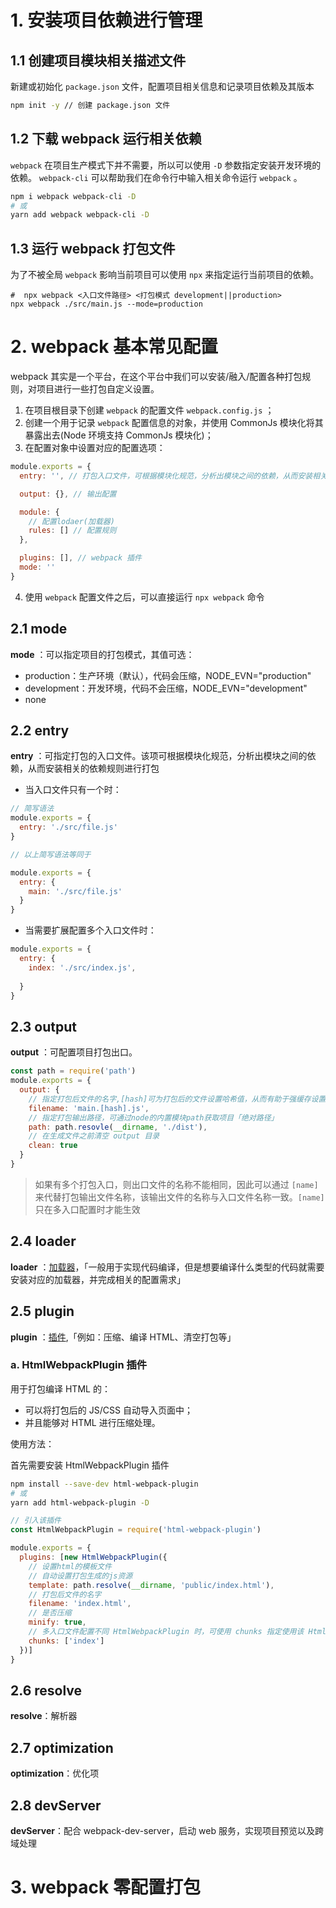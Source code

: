 # 1. 安装项目依赖进行管理

## 1.1 创建项目模块相关描述文件

新建或初始化 `package.json` 文件，配置项目相关信息和记录项目依赖及其版本

```bash
npm init -y // 创建 package.json 文件
```

## 1.2 下载 webpack 运行相关依赖

`webpack` 在项目生产模式下并不需要，所以可以使用 `-D` 参数指定安装开发环境的依赖。 `webpack-cli` 可以帮助我们在命令行中输入相关命令运行 `webpack` 。

```bash
npm i webpack webpack-cli -D
# 或
yarn add webpack webpack-cli -D
```

## 1.3 运行 webpack 打包文件

为了不被全局 `webpack` 影响当前项目可以使用 `npx` 来指定运行当前项目的依赖。

```shell
#  npx webpack <入口文件路径> <打包模式 development||production>
npx webpack ./src/main.js --mode=production
```

# 2. webpack 基本常见配置

webpack 其实是一个平台，在这个平台中我们可以安装/融入/配置各种打包规则，对项目进行一些打包自定义设置。

1.  在项目根目录下创建 `webpack` 的配置文件 `webpack.config.js` ；
2.  创建一个用于记录 `webpack` 配置信息的对象，并使用 CommonJs 模块化将其暴露出去(Node 环境支持 CommonJs 模块化)；
3.  在配置对象中设置对应的配置选项：

```javascript
module.exports = {
  entry: '', // 打包入口文件，可根据模块化规范，分析出模块之间的依赖，从而安装相关的依赖规则进行打包

  output: {}, // 输出配置

  module: {
    // 配置lodaer(加载器)
    rules: [] // 配置规则
  },

  plugins: [], // webpack 插件
  mode: ''
}
```

4. 使用 `webpack` 配置文件之后，可以直接运行 `npx webpack` 命令

## 2.1 mode

**mode** ：可以指定项目的打包模式，其值可选：

- production：生产环境（默认），代码会压缩，NODE_EVN="production"
- development：开发环境，代码不会压缩，NODE_EVN="development"
- none

## 2.2 entry

**entry** ：可指定打包的入口文件。该项可根据模块化规范，分析出模块之间的依赖，从而安装相关的依赖规则进行打包

- 当入口文件只有一个时：

```javascript
// 简写语法
module.exports = {
  entry: './src/file.js'
}

// 以上简写语法等同于

module.exports = {
  entry: {
    main: './src/file.js'
  }
}
```

- 当需要扩展配置多个入口文件时：

```javascript
module.exports = {
  entry: {
    index: './src/index.js',
    
  }
}
```

## 2.3 output

**output** ：可配置项目打包出口。

```js
const path = require('path')
module.exports = {
  output: {
    // 指定打包后文件的名字,[hash]可为打包后的文件设置哈希值，从而有助于强缓存设置。
    filename: 'main.[hash].js',
    // 指定打包输出路径，可通过node的内置模块path获取项目「绝对路径」
    path: path.resovle(__dirname, './dist'),
    // 在生成文件之前清空 output 目录
    clean: true
  }
}
```

>  如果有多个打包入口，则出口文件的名称不能相同，因此可以通过 `[name]` 来代替打包输出文件名称，该输出文件的名称与入口文件名称一致。`[name]` 只在多入口配置时才能生效

## 2.4 loader

**loader** ：[加载器](https://www.webpackjs.com/loaders/)，「一般用于实现代码编译，但是想要编译什么类型的代码就需要安装对应的加载器，并完成相关的配置需求」

## 2.5 plugin

**plugin** ：[插件](https://www.webpackjs.com/concepts/plugins/),「例如：压缩、编译 HTML、清空打包等」

### a. HtmlWebpackPlugin 插件

 用于打包编译 HTML 的：

- 可以将打包后的 JS/CSS 自动导入页面中；
- 并且能够对 HTML 进行压缩处理。

 使用方法：

 首先需要安装 HtmlWebpackPlugin 插件

```bash
npm install --save-dev html-webpack-plugin
# 或
yarn add html-webpack-plugin -D
```

```js
// 引入该插件
const HtmlWebpackPlugin = require('html-webpack-plugin')

module.exports = {
  plugins: [new HtmlWebpackPlugin({
    // 设置html的模板文件
    // 自动设置打包生成的js资源
    template: path.resolve(__dirname, 'public/index.html'),
    // 打包后文件的名字
    filename: 'index.html',
    // 是否压缩
    minify: true,
    // 多入口文件配置不同 HtmlWebpackPlugin 时，可使用 chunks 指定使用该 HtmlWebpackPlugin 配置的入口文件
    chunks: ['index']
  })]
}
```

## 2.6 resolve

**resolve**：解析器

## 2.7 optimization

**optimization**：优化项

## 2.8 devServer

**devServer**：配合 webpack-dev-server，启动 web 服务，实现项目预览以及跨域处理

# 3. webpack 零配置打包
